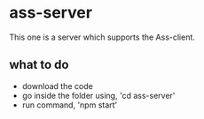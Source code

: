 # ass-server

This one is a server which supports the Ass-client.


## what to do

- download the code
- go inside the folder using, 'cd ass-server'
- run command, 'npm start'
